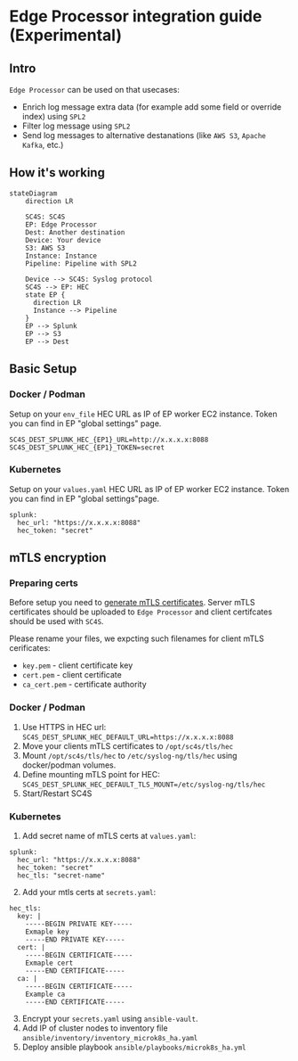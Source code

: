 # Edge Processor integration guide (Experimental)

## Intro

`Edge Processor` can be used on that usecases:

* Enrich log message extra data (for example add some field or override index) using `SPL2`
* Filter log message using `SPL2`
* Send log messages to alternative destanations (like `AWS S3`, `Apache Kafka`, etc.)

## How it's working

```mermaid
stateDiagram
    direction LR

    SC4S: SC4S
    EP: Edge Processor
    Dest: Another destination
    Device: Your device
    S3: AWS S3
    Instance: Instance
    Pipeline: Pipeline with SPL2

    Device --> SC4S: Syslog protocol
    SC4S --> EP: HEC
    state EP {
      direction LR
      Instance --> Pipeline
    }
    EP --> Splunk
    EP --> S3
    EP --> Dest
```

## Basic Setup

### Docker / Podman

Setup on your `env_file` HEC URL as IP of EP worker EC2 instance.
Token you can find in EP "global settings" page.

```
SC4S_DEST_SPLUNK_HEC_{EP1}_URL=http://x.x.x.x:8088
SC4S_DEST_SPLUNK_HEC_{EP1}_TOKEN=secret
```

### Kubernetes

Setup on your `values.yaml` HEC URL as IP of EP worker EC2 instance.
Token you can find in EP "global settings"page.

```
splunk:
  hec_url: "https://x.x.x.x:8088"
  hec_token: "secret"
```

## mTLS encryption

### Preparing certs

Before setup you need to [generate mTLS certificates](https://docs.splunk.com/Documentation/SplunkCloud/9.1.2308/EdgeProcessor/SecureForwarders). Server mTLS certificates should be uploaded to `Edge Processor` and client certifcates should be used with `SC4S`.

Please rename your files, we expcting such filenames for client mTLS cerificates:

  * `key.pem` - client certificate key
  * `cert.pem` - client certificate
  * `ca_cert.pem` - certificate authority

### Docker / Podman

  1. Use HTTPS in HEC url: `SC4S_DEST_SPLUNK_HEC_DEFAULT_URL=https://x.x.x.x:8088`
  2. Move your clients mTLS certificates to `/opt/sc4s/tls/hec`
  3. Mount `/opt/sc4s/tls/hec` to `/etc/syslog-ng/tls/hec` using docker/podman volumes.
  4. Define mounting mTLS point for HEC: `SC4S_DEST_SPLUNK_HEC_DEFAULT_TLS_MOUNT=/etc/syslog-ng/tls/hec`
  5. Start/Restart SC4S

### Kubernetes

  1. Add secret name of mTLS certs at `values.yaml`:

```
splunk:
  hec_url: "https://x.x.x.x:8088"
  hec_token: "secret"
  hec_tls: "secret-name"
```

  2. Add your mtls certs at `secrets.yaml`:

```
hec_tls:
  key: |
    -----BEGIN PRIVATE KEY-----
    Exmaple key
    -----END PRIVATE KEY-----
  cert: |
    -----BEGIN CERTIFICATE-----
    Exmaple cert
    -----END CERTIFICATE-----
  ca: |
    -----BEGIN CERTIFICATE-----
    Example ca
    -----END CERTIFICATE-----
```

  3. Encrypt your `secrets.yaml` using `ansible-vault`.
  4. Add IP of cluster nodes to inventory file `ansible/inventory/inventory_microk8s_ha.yaml`
  5. Deploy ansible playbook `ansible/playbooks/microk8s_ha.yml`